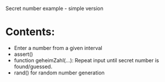 Secret number example - simple version

Contents:
=========
 - Enter a number from a given interval
 - assert()
 - function geheimZahl(...): Repeat input until secret number is found/guessed.
 - rand() for random number generation
 
